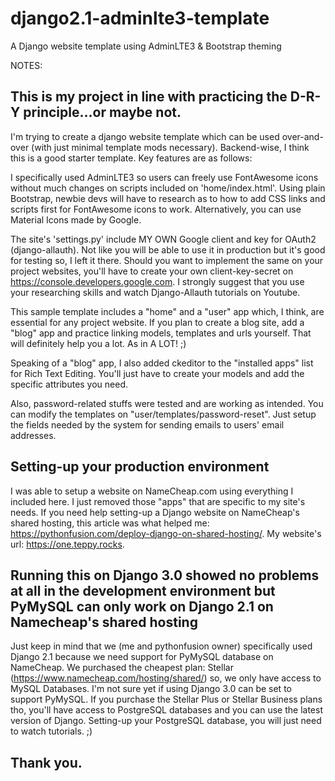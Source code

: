 # django2.1-adminlte3-template
A Django website template using AdminLTE3 &amp; Bootstrap theming

NOTES:
## This is my project in line with practicing the D-R-Y principle...or maybe not.

I'm trying to create a django website template which can be used over-and-over (with just minimal template mods necessary).
Backend-wise, I think this is a good starter template. Key features are as follows:


I specifically used AdminLTE3 so users can freely use FontAwesome icons without much changes on scripts included on 'home/index.html'.
Using plain Bootstrap, newbie devs will have to research as to how to add CSS links and scripts first for FontAwesome icons to work. Alternatively, you can use Material Icons made by Google. 

The site's 'settings.py' include MY OWN Google client and key for OAuth2 (django-allauth). Not like you will be able to use it in production but it's good for testing so, I left it there. Should you want to implement the same on your project websites, you'll have to create your own client-key-secret on https://console.developers.google.com. I strongly suggest that you use your researching skills and watch Django-Allauth tutorials on Youtube.

This sample template includes a "home" and a "user" app which, I think, are essential for any project website. If you plan to create a blog site, add a "blog" app and practice linking models, templates and urls yourself. That will definitely help you a lot. As in A LOT! ;)

Speaking of a "blog" app, I also added ckeditor to the "installed apps" list for Rich Text Editing. You'll just have to create your models and add the specific attributes you need.

Also, password-related stuffs were tested and are working as intended. You can modify the templates on "user/templates/password-reset". Just setup the fields needed by the system for sending emails to users' email addresses.

## Setting-up your production environment
I was able to setup a website on NameCheap.com using everything I included here. I just removed those "apps" that are specific to my site's needs.
If you need help setting-up a Django website on NameCheap's shared hosting, this article was what helped me: https://pythonfusion.com/deploy-django-on-shared-hosting/. My website's url: https://one.teppy.rocks.

## Running this on Django 3.0 showed no problems at all in the development environment but PyMySQL can only work on Django 2.1 on Namecheap's shared hosting

Just keep in mind that we (me and pythonfusion owner) specifically used Django 2.1 because we need support for PyMySQL database on NameCheap. We purchased the cheapest plan: Stellar (https://www.namecheap.com/hosting/shared/) so, we only have access to MySQL Databases. I'm not sure yet if using Django 3.0 can be set to support PyMySQL. If you purchase the Stellar Plus or Stellar Business plans tho, you'll have access to PostgreSQL databases and you can use the latest version of Django. Setting-up your PostgreSQL database, you will just need to watch tutorials. ;)


## Thank you.
 
